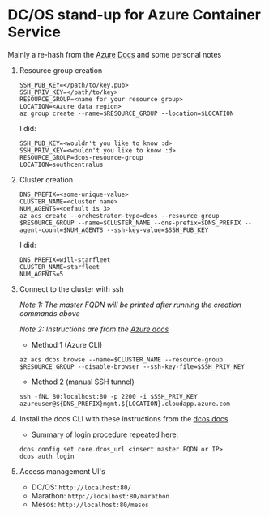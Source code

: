 # DC/OS stand-up for Azure Container Service

Mainly a re-hash from the [Azure](https://docs.microsoft.com/en-us/azure/container-service/container-service-deployment)
[Docs](https://docs.microsoft.com/en-us/azure/container-service/container-service-create-acs-cluster-cli)
and some personal notes

1. Resource group creation
    ```
    SSH_PUB_KEY=</path/to/key.pub>
    SSH_PRIV_KEY=</path/to/key>
    RESOURCE_GROUP=<name for your resource group>
    LOCATION=<Azure data region>
    az group create --name=$RESOURCE_GROUP --location=$LOCATION
    ```

    I did:
    ```
    SSH_PUB_KEY=<wouldn't you like to know :d>
    SSH_PRIV_KEY=<wouldn't you like to know :d>
    RESOURCE_GROUP=dcos-resource-group
    LOCATION=southcentralus
    ```

1. Cluster creation
    ```
    DNS_PREFIX=<some-unique-value>
    CLUSTER_NAME=<cluster name>
    NUM_AGENTS=<default is 3>
    az acs create --orchestrator-type=dcos --resource-group $RESOURCE_GROUP --name=$CLUSTER_NAME --dns-prefix=$DNS_PREFIX --agent-count=$NUM_AGENTS --ssh-key-value=$SSH_PUB_KEY
    ```

    I did:
    ```
    DNS_PREFIX=will-starfleet
    CLUSTER_NAME=starfleet
    NUM_AGENTS=5
    ```

1. Connect to the cluster with ssh

    *Note 1: The master FQDN will be printed after running the creation commands above*

    *Note 2: Instructions are from the [Azure docs](https://docs.microsoft.com/en-us/azure/container-service/container-service-connect#connect-to-a-dcos-or-swarm-cluster)*
    - Method 1 (Azure CLI)
    ```
    az acs dcos browse --name=$CLUSTER_NAME --resource-group $RESOURCE_GROUP --disable-browser --ssh-key-file=$SSH_PRIV_KEY
    ```
    - Method 2 (manual SSH tunnel)
    ```
    ssh -fNL 80:localhost:80 -p 2200 -i $SSH_PRIV_KEY azureuser@${DNS_PREFIX}mgmt.${LOCATION}.cloudapp.azure.com
    ```

1. Install the dcos CLI with these instructions from the [dcos docs](https://dcos.io/docs/1.8/usage/cli/install)
    - Summary of login procedure repeated here:
    ```
    dcos config set core.dcos_url <insert master FQDN or IP>
    dcos auth login
    ```

1. Access management UI's
    - DC/OS: `http://localhost:80/`
    - Marathon: `http://localhost:80/marathon`
    - Mesos: `http://localhost:80/mesos`